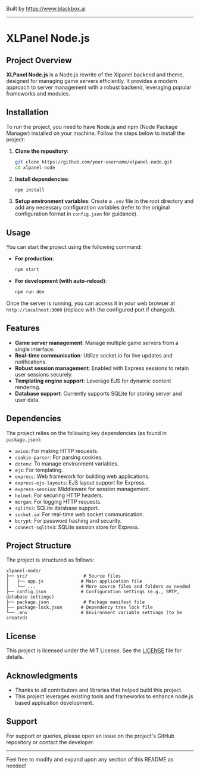 
Built by https://www.blackbox.ai

---

# XLPanel Node.js

## Project Overview
**XLPanel Node.js** is a Node.js rewrite of the Xlpanel backend and theme, designed for managing game servers efficiently. It provides a modern approach to server management with a robust backend, leveraging popular frameworks and modules.

## Installation
To run the project, you need to have Node.js and npm (Node Package Manager) installed on your machine. Follow the steps below to install the project:

1. **Clone the repository**:
    ```bash
    git clone https://github.com/your-username/xlpanel-node.git
    cd xlpanel-node
    ```

2. **Install dependencies**:
    ```bash
    npm install
    ```

3. **Setup environment variables**:
    Create a `.env` file in the root directory and add any necessary configuration variables (refer to the original configuration format in `config.json` for guidance).

## Usage
You can start the project using the following command:

- **For production**:
    ```bash
    npm start
    ```

- **For development (with auto-reload)**:
    ```bash
    npm run dev
    ```

Once the server is running, you can access it in your web browser at `http://localhost:3000` (replace with the configured port if changed).

## Features
- **Game server management**: Manage multiple game servers from a single interface.
- **Real-time communication**: Utilize socket.io for live updates and notifications.
- **Robust session management**: Enabled with Express sessions to retain user sessions securely.
- **Templating engine support**: Leverage EJS for dynamic content rendering.
- **Database support**: Currently supports SQLite for storing server and user data.

## Dependencies
The project relies on the following key dependencies (as found in `package.json`):

- `axios`: For making HTTP requests.
- `cookie-parser`: For parsing cookies.
- `dotenv`: To manage environment variables.
- `ejs`: For templating.
- `express`: Web framework for building web applications.
- `express-ejs-layouts`: EJS layout support for Express.
- `express-session`: Middleware for session management.
- `helmet`: For securing HTTP headers.
- `morgan`: For logging HTTP requests.
- `sqlite3`: SQLite database support.
- `socket.io`: For real-time web socket communication.
- `bcrypt`: For password hashing and security.
- `connect-sqlite3`: SQLite session store for Express.

## Project Structure
The project is structured as follows:
```
xlpanel-node/
├── src/                     # Source files
│   ├── app.js              # Main application file
│   └── ...                 # More source files and folders as needed
├── config.json             # Configuration settings (e.g., SMTP, database settings)
├── package.json             # Package manifest file
├── package-lock.json       # Dependency tree lock file
└── .env                    # Environment variable settings (to be created)
```

## License
This project is licensed under the MIT License. See the [LICENSE](LICENSE) file for details.

## Acknowledgments
- Thanks to all contributors and libraries that helped build this project.
- This project leverages existing tools and frameworks to enhance node.js based application development.

## Support
For support or queries, please open an issue on the project's GitHub repository or contact the developer.

---

Feel free to modify and expand upon any section of this README as needed!